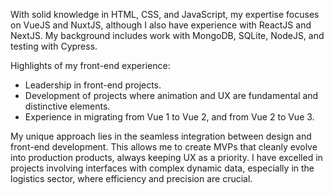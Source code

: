 With solid knowledge in HTML, CSS, and JavaScript, my expertise focuses on VueJS and NuxtJS, although I also have experience with ReactJS and NextJS. My background includes work with MongoDB, SQLite, NodeJS, and testing with Cypress.

Highlights of my front-end experience:

* Leadership in front-end projects.
* Development of projects where animation and UX are fundamental and distinctive elements.
* Experience in migrating from Vue 1 to Vue 2, and from Vue 2 to Vue 3.

My unique approach lies in the seamless integration between design and front-end development. This allows me to create MVPs that cleanly evolve into production products, always keeping UX as a priority. I have excelled in projects involving interfaces with complex dynamic data, especially in the logistics sector, where efficiency and precision are crucial.